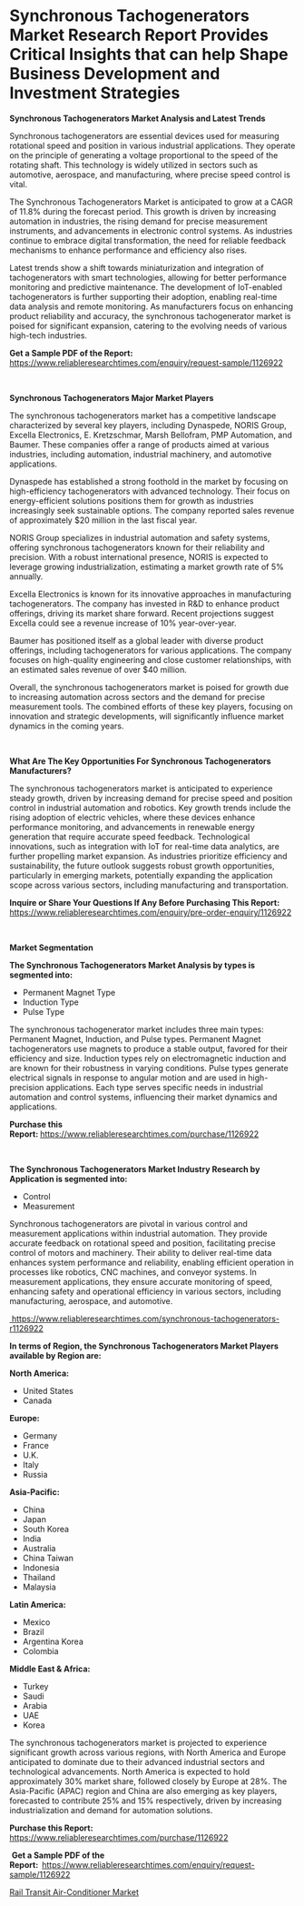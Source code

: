 <p><h1>Synchronous Tachogenerators Market Research Report Provides Critical Insights that can help Shape Business Development and Investment Strategies</h1></p><p><strong>Synchronous Tachogenerators Market Analysis and Latest Trends</strong></p>
<p><p>Synchronous tachogenerators are essential devices used for measuring rotational speed and position in various industrial applications. They operate on the principle of generating a voltage proportional to the speed of the rotating shaft. This technology is widely utilized in sectors such as automotive, aerospace, and manufacturing, where precise speed control is vital.</p><p>The Synchronous Tachogenerators Market is anticipated to grow at a CAGR of 11.8% during the forecast period. This growth is driven by increasing automation in industries, the rising demand for precise measurement instruments, and advancements in electronic control systems. As industries continue to embrace digital transformation, the need for reliable feedback mechanisms to enhance performance and efficiency also rises.</p><p>Latest trends show a shift towards miniaturization and integration of tachogenerators with smart technologies, allowing for better performance monitoring and predictive maintenance. The development of IoT-enabled tachogenerators is further supporting their adoption, enabling real-time data analysis and remote monitoring. As manufacturers focus on enhancing product reliability and accuracy, the synchronous tachogenerator market is poised for significant expansion, catering to the evolving needs of various high-tech industries.</p></p>
<p><strong>Get a Sample PDF of the Report:&nbsp;</strong> <a href="https://www.reliableresearchtimes.com/enquiry/request-sample/1126922?utm_campaign=2733&utm_medium=2&utm_source=Github&utm_content=ia&utm_term=02032025&utm_id=synchronous-tachogenerators">https://www.reliableresearchtimes.com/enquiry/request-sample/1126922</a></p>
<p>&nbsp;</p>
<p><strong>Synchronous Tachogenerators Major Market Players</strong></p>
<p><p>The synchronous tachogenerators market has a competitive landscape characterized by several key players, including Dynaspede, NORIS Group, Excella Electronics, E. Kretzschmar, Marsh Bellofram, PMP Automation, and Baumer. These companies offer a range of products aimed at various industries, including automation, industrial machinery, and automotive applications.</p><p>Dynaspede has established a strong foothold in the market by focusing on high-efficiency tachogenerators with advanced technology. Their focus on energy-efficient solutions positions them for growth as industries increasingly seek sustainable options. The company reported sales revenue of approximately $20 million in the last fiscal year.</p><p>NORIS Group specializes in industrial automation and safety systems, offering synchronous tachogenerators known for their reliability and precision. With a robust international presence, NORIS is expected to leverage growing industrialization, estimating a market growth rate of 5% annually.</p><p>Excella Electronics is known for its innovative approaches in manufacturing tachogenerators. The company has invested in R&D to enhance product offerings, driving its market share forward. Recent projections suggest Excella could see a revenue increase of 10% year-over-year.</p><p>Baumer has positioned itself as a global leader with diverse product offerings, including tachogenerators for various applications. The company focuses on high-quality engineering and close customer relationships, with an estimated sales revenue of over $40 million.</p><p>Overall, the synchronous tachogenerators market is poised for growth due to increasing automation across sectors and the demand for precise measurement tools. The combined efforts of these key players, focusing on innovation and strategic developments, will significantly influence market dynamics in the coming years.</p></p>
<p>&nbsp;</p>
<p><strong>What Are The Key Opportunities For Synchronous Tachogenerators Manufacturers?</strong></p>
<p><p>The synchronous tachogenerators market is anticipated to experience steady growth, driven by increasing demand for precise speed and position control in industrial automation and robotics. Key growth trends include the rising adoption of electric vehicles, where these devices enhance performance monitoring, and advancements in renewable energy generation that require accurate speed feedback. Technological innovations, such as integration with IoT for real-time data analytics, are further propelling market expansion. As industries prioritize efficiency and sustainability, the future outlook suggests robust growth opportunities, particularly in emerging markets, potentially expanding the application scope across various sectors, including manufacturing and transportation.</p></p>
<p><strong>Inquire or Share Your Questions If Any Before Purchasing This Report:</strong> <a href="https://www.reliableresearchtimes.com/enquiry/pre-order-enquiry/1126922?utm_campaign=2733&utm_medium=2&utm_source=Github&utm_content=ia&utm_term=02032025&utm_id=synchronous-tachogenerators">https://www.reliableresearchtimes.com/enquiry/pre-order-enquiry/1126922</a></p>
<p>&nbsp;</p>
<p><strong>Market Segmentation</strong></p>
<p><strong>The Synchronous Tachogenerators Market Analysis by types is segmented into:</strong></p>
<p><ul><li>Permanent Magnet Type</li><li>Induction Type</li><li>Pulse Type</li></ul></p>
<p><p>The synchronous tachogenerator market includes three main types: Permanent Magnet, Induction, and Pulse types. Permanent Magnet tachogenerators use magnets to produce a stable output, favored for their efficiency and size. Induction types rely on electromagnetic induction and are known for their robustness in varying conditions. Pulse types generate electrical signals in response to angular motion and are used in high-precision applications. Each type serves specific needs in industrial automation and control systems, influencing their market dynamics and applications.</p></p>
<p><strong>Purchase this Report:&nbsp;</strong><a href="https://www.reliableresearchtimes.com/purchase/1126922?utm_campaign=2733&utm_medium=2&utm_source=Github&utm_content=ia&utm_term=02032025&utm_id=synchronous-tachogenerators">https://www.reliableresearchtimes.com/purchase/1126922</a></p>
<p>&nbsp;</p>
<p><strong>The Synchronous Tachogenerators Market Industry Research by Application is segmented into:</strong></p>
<p><ul><li>Control</li><li>Measurement</li></ul></p>
<p><p>Synchronous tachogenerators are pivotal in various control and measurement applications within industrial automation. They provide accurate feedback on rotational speed and position, facilitating precise control of motors and machinery. Their ability to deliver real-time data enhances system performance and reliability, enabling efficient operation in processes like robotics, CNC machines, and conveyor systems. In measurement applications, they ensure accurate monitoring of speed, enhancing safety and operational efficiency in various sectors, including manufacturing, aerospace, and automotive.</p></p>
<p><a href="https://www.reliableresearchtimes.com/synchronous-tachogenerators-r1126922?utm_campaign=2733&utm_medium=2&utm_source=Github&utm_content=ia&utm_term=02032025&utm_id=synchronous-tachogenerators">&nbsp;https://www.reliableresearchtimes.com/synchronous-tachogenerators-r1126922</a></p>
<p><strong>In terms of Region, the Synchronous Tachogenerators Market Players available by Region are:</strong></p>
<p>
    <p> <strong> North America: </strong>
        <ul>
            <li>United States</li>
            <li>Canada</li>
        </ul>
        </p> 
    <p> <strong> Europe: </strong>
        <ul>
            <li>Germany</li>
            <li>France</li>
            <li>U.K.</li>
            <li>Italy</li>
            <li>Russia</li>
        </ul>
        </p> 
    <p> <strong> Asia-Pacific: </strong>
        <ul>
            <li>China</li>
            <li>Japan</li>
            <li>South Korea</li>
            <li>India</li>
            <li>Australia</li>
            <li>China Taiwan</li>
            <li>Indonesia</li>
            <li>Thailand</li>
            <li>Malaysia</li>
        </ul>
        </p> 
    <p> <strong> Latin America: </strong>
        <ul>
            <li>Mexico</li>
            <li>Brazil</li>
            <li>Argentina Korea</li>
            <li>Colombia</li>
        </ul>
        </p> 
    <p> <strong> Middle East & Africa: </strong>
        <ul>
            <li>Turkey</li>
            <li>Saudi</li>
            <li>Arabia</li>
            <li>UAE</li>
            <li>Korea</li>
        </ul>
    </p>
    </p>
<p><p>The synchronous tachogenerators market is projected to experience significant growth across various regions, with North America and Europe anticipated to dominate due to their advanced industrial sectors and technological advancements. North America is expected to hold approximately 30% market share, followed closely by Europe at 28%. The Asia-Pacific (APAC) region and China are also emerging as key players, forecasted to contribute 25% and 15% respectively, driven by increasing industrialization and demand for automation solutions.</p></p>
<p><strong>Purchase this Report: </strong><a href="https://www.reliableresearchtimes.com/purchase/1126922?utm_campaign=2733&utm_medium=2&utm_source=Github&utm_content=ia&utm_term=02032025&utm_id=synchronous-tachogenerators">https://www.reliableresearchtimes.com/purchase/1126922</a></p>
<p>&nbsp;<strong>Get a Sample PDF of the Report:&nbsp;&nbsp;</strong><a href="https://www.reliableresearchtimes.com/enquiry/request-sample/1126922?utm_campaign=2733&utm_medium=2&utm_source=Github&utm_content=ia&utm_term=02032025&utm_id=synchronous-tachogenerators">https://www.reliableresearchtimes.com/enquiry/request-sample/1126922</a></p>
<p><strong></strong></p>
<p><p><a href="https://github.com/lashaunm5st/Market-Research-Report-List-1/blob/main/rail-transit-air-conditioner-market.md?utm_campaign=2733&utm_medium=2&utm_source=Github&utm_content=ia&utm_term=02032025&utm_id=synchronous-tachogenerators">Rail Transit Air-Conditioner Market</a></p></p>